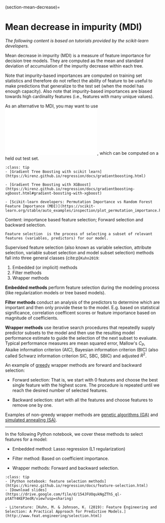 (section-mean-decrease)=
# Mean decrease in impurity (MDI)

*The following content is based on tutorials provided by the scikit-learn developers.*

Mean decrease in impurity (MDI) is a measure of feature importance for decision tree models. They are computed as the mean and standard deviation of accumulation of the impurity decrease within each tree.

Note that impurity-based importances are computed on training set statistics and therefore do not reflect the ability of feature to be useful to make predictions that generalize to the test set (when the model has enough capacity). Also note that impurity-based importances are biased towards high cardinality features (i.e., features with many unique values). 

As an alternative to MDI, you may want to use ![](permutation-feature-importance.md), which can be computed on a held out test set. 

```{admonition} Resources
:class: tip
- [Gradient Tree Boosting with scikit learn](https://kirenz.github.io/regression/docs/gradientboosting.html)

- [Gradient Tree Boosting with XGBoost](https://kirenz.github.io/regression/docs/gradientboosting-xgboost.html#gradient-boosting-with-xgboost)

- [Scikit-learn developers: Permutation Importance vs Random Forest Feature Importance (MDI)](https://scikit-learn.org/stable/auto_examples/inspection/plot_permutation_importance.html#)
```










Content: importance based feature selection; Forward selection and backward selection.

```{note}
Feature selection  is the process of selecting a subset of relevant features (variables, predictors) for our model. 
```

Supervised feature selection (also known as variable selection, attribute selection, variable subset selection and model subset selection) methods fall into three general classes {cite:p}`Kuhn2019`: 

1. Embedded (or implicit) methods
1. Filter methods
1. Wrapper methods

**Embedded methods** perform feature selection during the modeling process (like regularization models or tree based models). 

**Filter methods** conduct an analysis of the predictors to determine which are important and then only provide these to the model. E.g. based on statistical significance, correlation coefficent scores or feature importance based on magnitude of coefficients.

**Wrapper methods** use iterative search procedures that repeatedly supply predictor subsets to the model and then use the resulting model performance estimate to guide the selection of the next subset to evaluate. Typical performance measures are mean squared error, Mallow's $C_P$, Akaike information criterion (AIC), Bayesian information criterion (BIC) (also called Schwarz information criterion SIC, SBC, SBIC) and adjusted $R^2$.

An example of [greedy](https://en.wikipedia.org/wiki/Greedy_algorithm) wrapper methods are forward and backward selection:

- Forward selection: That is, we start with 0 features and choose the best single feature with the highest score. The procedure is repeated until we reach the desired number of selected features.

- Backward selection: start with all the features and choose features to remove one by one. 

Examples of non-greedy wrapper methods are [genetic algorithms (GA)](http://www.feat.engineering/genetic-algorithms.html) and [simulated annealing (SA)](http://www.feat.engineering/simulated-annealing.html). 

---

In the following Python notebook, we cover these methods to select features for a model:

- Embedded method: Lasso regression (L1 regularization)

- Filter method: Based on coefficient importance.

- Wrapper methods: Forward and backward selection.

```{admonition} Resources
:class: tip
- [Python notebook: feature selection methods](https://kirenz.github.io/regression/docs/feature-selection.html)
- [Download slides](https://drive.google.com/file/d/154JFUOqukNgZThS_ql-ptATY4KEP3edR/view?usp=sharing)

- Literature: [Kuhn, M. & Johnson, K. (2019): Feature Engineering and Selection: A Practical Approach for Predictive Models.](http://www.feat.engineering/selection.html)
```